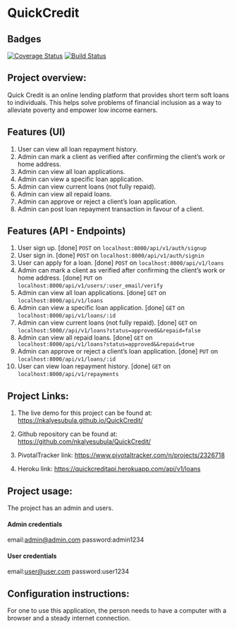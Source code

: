 # QuickCredit

## Badges
[![Coverage Status](https://coveralls.io/repos/github/nkalyesubula/QuickCredit/badge.svg?branch=develop)](https://coveralls.io/github/nkalyesubula/QuickCredit?branch=develop)
[![Build Status](https://travis-ci.org/nkalyesubula/QuickCredit.svg?branch=develop)](https://travis-ci.org/nkalyesubula/QuickCredit)

## Project overview:

Quick Credit is an online lending platform that provides short term soft loans to individuals. This helps solve problems of financial inclusion as a way to alleviate poverty and empower low income earners.

## Features (UI)
1. User can view all loan repayment history.
2. Admin can mark a client as verified after confirming the client’s work or home
  address.
3. Admin can view all loan applications.
4. Admin can view a specific loan application.
5. Admin can view current loans (not fully repaid).
6. Admin can view all repaid loans.
7. Admin can approve or reject a client’s loan application.
8. Admin can post loan repayment transaction in favour of a client.

## Features (API - Endpoints)
1. User sign up. [done] ```POST``` on ```localhost:8000/api/v1/auth/signup```
2. User sign in. [done] ```POST``` on ```localhost:8000/api/v1/auth/signin```
3. User can apply for a loan. [done] ```POST``` on ```localhost:8000/api/v1/loans```
4. Admin can mark a client as verified after confirming the client’s work or home
   address. [done] ```PUT``` on ```localhost:8000/api/v1/users/:user_email/verify```
5. Admin can view all loan applications. [done] ```GET``` on ```localhost:8000/api/v1/loans```
6. Admin can view a specific loan application. [done] ```GET``` on ```localhost:8000/api/v1/loans/:id```
7. Admin can view current loans (not fully repaid). [done] ```GET``` on ```localhost:5000//api/v1/loans?status=approved&&repaid=false```
8. Admin can view all repaid loans. [done] ```GET``` on ``` localhost:8000/api/v1/loans?status=approved&&repaid=true```
9. Admin can approve or reject a client’s loan application. [done] ```PUT``` on ```localhost:8000/api/v1/loans/:id```
10. User can view loan repayment history. [done] ```GET``` on ```localhost:8000/api/v1/repayments```


## Project Links:
1. The live demo for this project can be found at: 
   https://nkalyesubula.github.io/QuickCredit/

2. Github repository can be found at:
   https://github.com/nkalyesubula/QuickCredit/

3. PivotalTracker link: https://www.pivotaltracker.com/n/projects/2326718

4. Heroku link: https://quickcreditapi.herokuapp.com/api/v1/loans



## Project usage:
The project has an admin and users.

<!--admin login credentials-->
#### Admin credentials
email:admin@admin.com
password:admin1234

<!--user login credentials-->
#### User credentials
email:user@user.com
password:user1234

## Configuration instructions:
For one to use this application, the person needs to have a computer with a browser and a steady internet connection.
